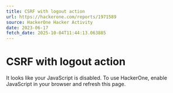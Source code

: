 ```yaml
---
title: CSRF with logout action
url: https://hackerone.com/reports/1971589
source: HackerOne Hacker Activity
date: 2023-06-17
fetch_date: 2025-10-04T11:44:13.063885
---
```


# CSRF with logout action

It looks like your JavaScript is disabled. To use HackerOne, enable JavaScript in your browser and refresh this page.